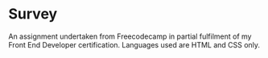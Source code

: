 # Survey
An assignment undertaken from Freecodecamp in partial fulfilment of my Front End Developer certification.
Languages used are HTML and CSS only.
